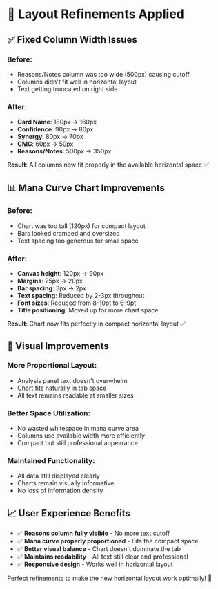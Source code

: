 # 🔧 Layout Refinements Applied

## ✅ **Fixed Column Width Issues**

### **Before:**
- Reasons/Notes column was too wide (500px) causing cutoff
- Columns didn't fit well in horizontal layout
- Text getting truncated on right side

### **After:**
- **Card Name**: 180px → 160px
- **Confidence**: 90px → 80px  
- **Synergy**: 80px → 70px
- **CMC**: 60px → 50px
- **Reasons/Notes**: 500px → 350px

**Result**: All columns now fit properly in the available horizontal space ✅

## 📊 **Mana Curve Chart Improvements** 

### **Before:**
- Chart was too tall (120px) for compact layout
- Bars looked cramped and oversized
- Text spacing too generous for small space

### **After:**
- **Canvas height**: 120px → 90px
- **Margins**: 25px → 20px
- **Bar spacing**: 3px → 2px
- **Text spacing**: Reduced by 2-3px throughout
- **Font sizes**: Reduced from 8-10pt to 6-9pt
- **Title positioning**: Moved up for more chart space

**Result**: Chart now fits perfectly in compact horizontal layout ✅

## 🎯 **Visual Improvements**

### **More Proportional Layout:**
- Analysis panel text doesn't overwhelm
- Chart fits naturally in tab space
- All text remains readable at smaller sizes

### **Better Space Utilization:**
- No wasted whitespace in mana curve area  
- Columns use available width more efficiently
- Compact but still professional appearance

### **Maintained Functionality:**
- All data still displayed clearly
- Charts remain visually informative
- No loss of information density

## 📈 **User Experience Benefits**

- ✅ **Reasons column fully visible** - No more text cutoff
- ✅ **Mana curve properly proportioned** - Fits the compact space
- ✅ **Better visual balance** - Chart doesn't dominate the tab
- ✅ **Maintains readability** - All text still clear and professional
- ✅ **Responsive design** - Works well in horizontal layout

Perfect refinements to make the new horizontal layout work optimally! 🎯
